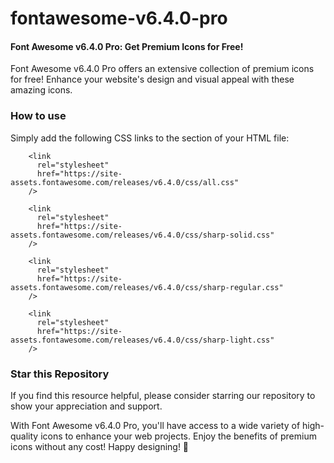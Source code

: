 # fontawesome-v6.4.0-pro

#### Font Awesome v6.4.0 Pro: Get Premium Icons for Free!

Font Awesome v6.4.0 Pro offers an extensive collection of premium icons for free! Enhance your website's design and visual appeal with these amazing icons.

### How to use

Simply add the following CSS links to the <head> section of your HTML file:

```
    <link
      rel="stylesheet"
      href="https://site-assets.fontawesome.com/releases/v6.4.0/css/all.css"
    />

    <link
      rel="stylesheet"
      href="https://site-assets.fontawesome.com/releases/v6.4.0/css/sharp-solid.css"
    />

    <link
      rel="stylesheet"
      href="https://site-assets.fontawesome.com/releases/v6.4.0/css/sharp-regular.css"
    />

    <link
      rel="stylesheet"
      href="https://site-assets.fontawesome.com/releases/v6.4.0/css/sharp-light.css"
    />
```

### Star this Repository

If you find this resource helpful, please consider starring our repository to show your appreciation and support.

With Font Awesome v6.4.0 Pro, you'll have access to a wide variety of high-quality icons to enhance your web projects. Enjoy the benefits of premium icons without any cost! Happy designing! 🚀
